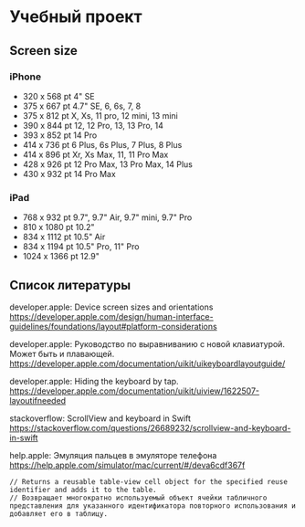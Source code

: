 <h1>Учебный проект</h1>

<h2>Screen size</h2>

### iPhone
-  320 x 568 pt     4"   SE
-  375 x 667 pt     4.7" SE, 6, 6s, 7, 8
-  375 x 812 pt     X, Xs, 11 pro, 12 mini, 13 mini
-  390 x 844 pt     12, 12 Pro, 13, 13 Pro, 14
-  393 x 852 pt     14 Pro
-  414 x 736 pt     6 Plus, 6s Plus, 7 Plus, 8 Plus
-  414 x 896 pt     Xr, Xs Max, 11, 11 Pro Max
-  428 x 926 pt     12 Pro Max, 13 Pro Max, 14 Plus
-  430 x 932 pt     14 Pro Max
### iPad
-  768 x  932 pt  9.7", 9.7" Air, 9.7" mini, 9.7" Pro
-  810 x 1080 pt 10.2"
-  834 x 1112 pt 10.5" Air
-  834 x 1194 pt 10.5" Pro, 11" Pro
- 1024 x 1366 pt 12.9"

<h2>Список литературы</h2>

developer.apple: Device screen sizes and orientations
https://developer.apple.com/design/human-interface-guidelines/foundations/layout#platform-considerations

developer.apple: Руководство по выравниванию с новой клавиатурой. Может быть и плавающей.
https://developer.apple.com/documentation/uikit/uikeyboardlayoutguide/

developer.apple: Hiding the keyboard by tap.
https://developer.apple.com/documentation/uikit/uiview/1622507-layoutifneeded

stackoverflow: ScrollView and keyboard in Swift
https://stackoverflow.com/questions/26689232/scrollview-and-keyboard-in-swift

help.apple: Эмуляция пальцев в эмуляторе телефона
https://help.apple.com/simulator/mac/current/#/deva6cdf367f

    // Returns a reusable table-view cell object for the specified reuse identifier and adds it to the table.
    // Возвращает многократно используемый объект ячейки табличного представления для указанного идентификатора повторного использования и добавляет его в таблицу.

